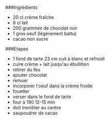 ###Ingrédients
* 20 cl crème fraîche
* 8 cl lait
* 200 grammes de chocolat noir
* 1 gros oeuf (légèrement battu)
* cacao non sucre

###Etapes
* 1 fond de tarte 23 cm cuit à blanc et refroidi
* cuire crème + lait jusqu'au ébullition
* retirer du feu
* ajouter chocolat
* remuer
* incorporer l'oeuf dans la crème froide
* fouetter
* verser dans le fond de tarte
* four à 190 12-15 min
* doit trembler au centre
* saupoudrer de cacao 